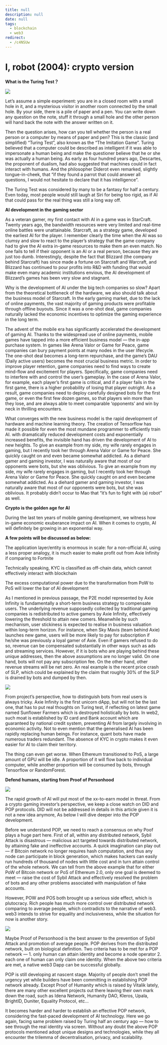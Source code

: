 ```yaml
---
title: null
description: null
date: null
tags:
  - blockchain
  - web3
redirect:
  - /c4NSUw
---
```


# I, robot (2004): crypto version

**What is the Turing Test？**

![](https://dim.mcusercontent.com/cs/6da2cb3cdb401a25edb0c37d9/images/435a9add-299b-8190-a6a7-5c8568c322e1.jpeg?w=564&dpr=2)

Let’s assume a simple experiment: you are in a closed room with a small hole in it, and a mysterious visitor in another room connected by the small hole. By your side, there is a pile of paper and a pen. You can write down any question on the note, stuff it through a small hole and the other person will hand back the note with the answer written on it.

Then the question arises, how can you tell whether the person is a real person or a computer by means of paper and pen? This is the classic (and simplified) “Turing Test”, also known as the “The Imitation Game”. Turing believed that a computer could be described as intelligent if it was able to impersonate a human being and make the questioner believe that he or she was actually a human being. As early as four hundred years ago, Descartes, the proponent of dualism, had also suggested that machines could in fact interact with humans. And the philosopher Diderot even remarked, slightly tongue-in-cheek, that “if they found a parrot that could answer all questions, I would not hesitate to declare that it has intelligence”.

The Turing Test was considered by many to be a fantasy for half a century. Even today, most people would still laugh at Siri for being too rigid, as if AI that could pass for the real thing was still a long way off.

**AI development in the gaming sector**

As a veteran gamer, my first contact with AI in a game was in StarCraft. Twenty years ago, the bandwidth resources were very limited and real-time online battles were unattainable. Starcraft, as a strategy game, developed the earliest AI for the player. I remember clearly the time when the AI was so clumsy and slow to react to the player’s strategy that the game company had to give the AI extra in-game resources to make them an even match. No one fails to tell if their opponent is an AI or a real person, because they are just too dumb. Interestingly, despite the fact that Blizzard (the company behind Starcraft) has since made a fortune on Starcraft and Warcraft, and Blizzard has continued to pour profits into R&D with funding that would make even many academic institutions envious, the AI development of Blizzard’s games has been very slow and stagnant.

Why is the development of AI under the big tech companies so slow? Apart from the theoretical bottleneck of the hardware, we also should talk about the business model of Starcraft. In the early gaming market, due to the lack of online payments, the vast majority of gaming products were profitable through offline buyouts. Since it was a one-shot deal, game companies naturally lacked the economic incentives to optimize the gaming experience in the long term.

The advent of the mobile era has significantly accelerated the development of gaming AI. Thanks to the widespread use of online payments, mobile games have tapped into a more efficient business model — the in-app purchase system. In games like Arena Valor or Game for Peace, game companies can bury payment points at many nodes in the user lifecycle. The one-shot deal becomes a long-term repurchase, and the game’s DAU (Daily active users) becomes the most crucial business metric. In order to improve player retention, game companies need to find ways to create mind-flow and excitement for players. Specifically, game companies need to interfere with and control the user’s gameplay. In the case of Arena Valor, for example, each player’s first game is critical, and if a player fails in the first game, there is a higher probability of losing that player outright. As a result, game companies need to deploy carefully designed bots for the first game, or even the first few dozen games, so that players win more than they lose, and are always able to meet comparable ‘opponents’ and win by neck in thrilling encounters.

What converges with the new business model is the rapid development of hardware and machine learning theory. The creation of Tensorflow has made it possible for even the most mundane programmer to efficiently train AI. with dramatically reduced development costs and exponentially increased benefits, the invisible hand has driven the development of AI to new heights. To give an example from my side, my wife rarely engages in gaming, but I recently took her through Arena Valor or Game for Peace. She quickly caught on and even became somewhat addicted. As a diehard gamer and gaming investor, I was naturally aware that most of our opponents were bots, but she was oblivious. To give an example from my side, my wife rarely engages in gaming, but I recently took her through Arena Valor or Game for Peace. She quickly caught on and even became somewhat addicted. As a diehard gamer and gaming investor, I was naturally aware that most of our opponents were bots, but she was oblivious. It probably didn’t occur to Mao that “it’s fun to fight with (a) robot” as well.

**Crypto is the golden age for AI**

During the last ten years of mobile gaming development, we witness how in-game economic exuberance impact on AI. When it comes to crypto, AI will definitely be growing in an exponential way.

**A few points will be discussed as below:**

The application layer/entity is enormous in scale: for a non-official AI, using a less proper analogy, it is much easier to make profit out from Axie Infinity if comparing to Fortnite

Technically speaking, KYC is classified as off-chain data, which cannot effectively interact with blockchain

The excess computational power due to the transformation from PoW to PoS will lower the bar of AI development

As I mentioned in previous passage, the P2E model represented by Axie Infinity is fundamentally a short-term business strategy to compensate users. The underlying revenue supposedly collected by traditional gaming companies is redistributed to active gamers by Axie Infinity, effectively lowering the threshold to attain new comers. Meanwhile by such mechanism, user stickiness is expected to realise in business valuation within long-term horizon. For instance, when Sky Mavis (team behind Axie) launches new game, users will be more likely to pay for subscription if he/she was previously a loyal gamer of Axie. Even if gamers refused to do so, revenue can be compensated substantially in other ways such as ads and streaming services. However, if it is bots who are playing behind these unique addresses, then the above assumptions are no longer valid. On one hand, bots will not pay any subscription fee. On the other hand, other revenue streams will be net zero. An real example is the recent price crash of SLP, which could be explained by the claim that roughly 30% of the SLP is drained by bots and dumped by then.

![](https://dim.mcusercontent.com/cs/6da2cb3cdb401a25edb0c37d9/images/c7018a37-1ba0-bf5e-2d6d-d58e647af0f8.jpeg?w=564&dpr=2)

From project’s perspective, how to distinguish bots from real users is always tricky. Axie Infinity is the first unicorn dApp, but will not be the last one, that has to put real thoughts on Turing test, if reflecting on latest game named Sunflower Farmers which is destroyed holistically by bots. In web2, such moat is established by ID card and Bank account which are guaranteed by national credit system, preventing AI from largely involving in economic activity. Not to even mention that the generalised AI has been rapidly replacing human beings. For instance, quant bots have made numerous traders redundant. The absence of KYC in crypto makes it even easier for AI to claim their territory.

The thing can even get worse. When Ethereum transitioned to PoS, a large amount of GPU will be idle. A proportion of it will flow back to individual computer, while another proportion will be consumed by bots, through Tensorflow or RandomForest.

**Defend humans, starting from Proof of Personhood**

![](https://dim.mcusercontent.com/cs/6da2cb3cdb401a25edb0c37d9/images/446205b9-71f5-5cd1-a9a6-954136e9e0d2.jpeg?w=564&dpr=2)

The rapid growth of AI will put most of the xx-to-earn model in threat. From a crypto gaming investor’s perspective, we keep a close watch on DID and POP protocols. DID will not be addressed in details in this article given it is not a new idea anymore, As below I will dive deeper into the POP development.

Before we understand POP, we need to reach a consensus on why Poof plays a huge part here. First of all, within any distributed network, Sybil Attack is disastrous — malicious act targeted towards distributed network, by attaining fake and ineffective accounts. A quick imagination can play out — if Bitcoin network no longer requires hash computation, and thus any node can participate in block generation, which makes hackers can easily run hundreds of thousand of nodes with little cost and in turn attain control of the whole network. We can tell from the above example that for either PoW of Bitcoin network or PoS of Ethereum 2.0, only one goal is deemed to meet — raise the cost of Sybil Attack and effectively resolved the problem of bots and any other problems associated with manipulation of fake accounts.

However, POW and POS both brought up a serious side effect, which is plutocracy. Rich people has much more control over distributed network comparing to average people, which contradicts to the narrative of web3. web3 intends to strive for equality and inclusiveness, while the situation for now is another story.

![](https://dim.mcusercontent.com/cs/6da2cb3cdb401a25edb0c37d9/images/0b54ad83-bb33-4fe2-b202-ec38024678df.jpeg?w=564&dpr=2)

Maybe Proof of Personhood is the best answer to the prevention of Sybil Attack and promotion of average people. POP derives from the distributed network, built on biological definition. Two criteria has to be met for a POP network — 1. only human can attain identity and become a node operator 2. each one of human can only claim one identity. When the above two criteria are met, a native web3 Dapp can be successful globally.

POP is still developing at nascent stage. Majority of people don’t smell the urgency yet while builders have been committing in establishing POP network already. Except Proof of Humanity which is raised by Vitalik lately, there are many other excellent projects out there leaving their own mark down the road, such as Idena Network, Humanity DAO, Kleros, Upala, BrightID, Duniter, Equality Protocol, etc…

It becomes harder and harder to establish an effective POP network, considering the fast-paced development of AI technology. Here we go again, facing same problem raised by Turing half an century ago — how to see through the real identity via screen. Without any doubt the above POP protocols mentioned adopt unique designs and technologies, while they all encounter the trilemma of decentralisation, privacy, and scalability.
